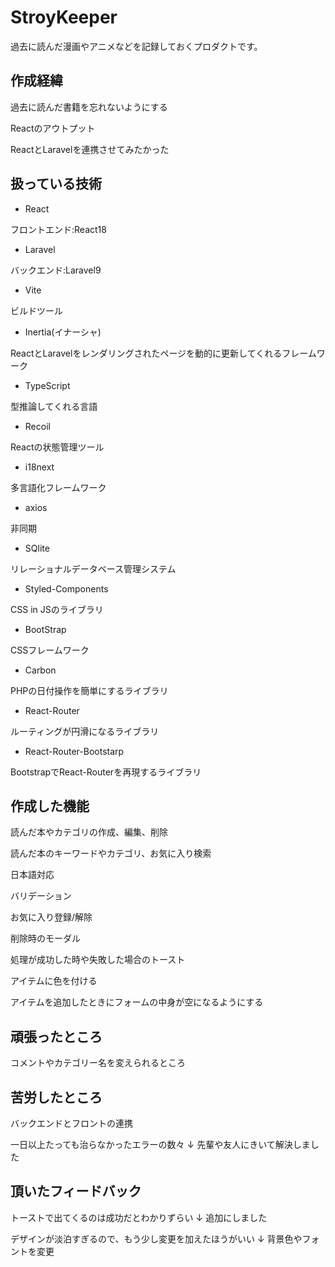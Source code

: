 # StroyKeeper

過去に読んだ漫画やアニメなどを記録しておくプロダクトです。

## 作成経緯

過去に読んだ書籍を忘れないようにする

Reactのアウトプット

ReactとLaravelを連携させてみたかった

## 扱っている技術

- React

フロントエンド:React18

- Laravel

バックエンド:Laravel9

- Vite

ビルドツール

- Inertia(イナーシャ)

ReactとLaravelをレンダリングされたページを動的に更新してくれるフレームワーク

-  TypeScript

型推論してくれる言語

- Recoil

Reactの状態管理ツール

- i18next

多言語化フレームワーク

- axios

非同期

- SQlite

リレーショナルデータベース管理システム

- Styled-Components

CSS in JSのライブラリ

- BootStrap

CSSフレームワーク

- Carbon

PHPの日付操作を簡単にするライブラリ

- React-Router

ルーティングが円滑になるライブラリ

- React-Router-Bootstarp

BootstrapでReact-Routerを再現するライブラリ

## 作成した機能

読んだ本やカテゴリの作成、編集、削除

読んだ本のキーワードやカテゴリ、お気に入り検索

日本語対応

バリデーション

お気に入り登録/解除

削除時のモーダル

処理が成功した時や失敗した場合のトースト

アイテムに色を付ける

アイテムを追加したときにフォームの中身が空になるようにする

## 頑張ったところ

コメントやカテゴリー名を変えられるところ

## 苦労したところ

バックエンドとフロントの連携

一日以上たっても治らなかったエラーの数々
↓
先輩や友人にきいて解決しました

## 頂いたフィードバック

トーストで出てくるのは成功だとわかりずらい
↓
追加にしました

デザインが淡泊すぎるので、もう少し変更を加えたほうがいい
↓
背景色やフォントを変更
